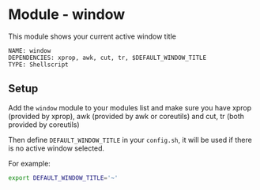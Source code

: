 # Module - window

This module shows your current active window title

```
NAME: window
DEPENDENCIES: xprop, awk, cut, tr, $DEFAULT_WINDOW_TITLE
TYPE: Shellscript
```

## Setup

Add the `window` module to your modules list and
make sure you have xprop (provided by xprop),
awk (provided by awk or coreutils) and cut, tr (both provided by coreutils)

Then define `DEFAULT_WINDOW_TITLE` in your `config.sh`,
it will be used if there is no active window selected.

For example:

```bash
export DEFAULT_WINDOW_TITLE='~'
```
